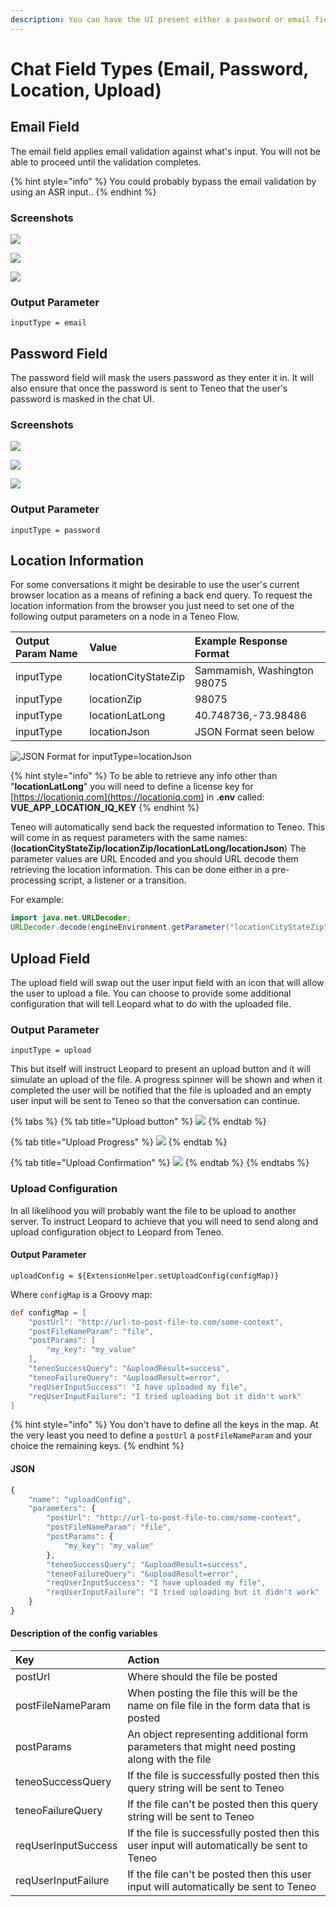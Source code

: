 ```yaml
---
description: You can have the UI present either a password or email field
---
```


# Chat Field Types \(Email, Password, Location, Upload\)

## Email Field

The email field applies email validation against what's input. You will not be able to proceed until the validation completes. 

{% hint style="info" %}
You could probably bypass the email validation by using an ASR input..
{% endhint %}

### Screenshots

![](../../.gitbook/assets/e1.jpg)

![](../../.gitbook/assets/e2.jpg)

![](../../.gitbook/assets/e3.jpg)

### Output Parameter

```text
inputType = email
```

## Password Field

The password field will mask the users password as they enter it in. It will also ensure that once the password is sent to Teneo that the user's password is masked in the chat UI.

### Screenshots

![](../../.gitbook/assets/p3.jpg)

![](../../.gitbook/assets/p1.jpg)

![](../../.gitbook/assets/p2.jpg)

### Output Parameter

```text
inputType = password
```

## Location Information

For some conversations it might be desirable to use the user's current browser location as a means of refining a back end query. To request the location information from the browser you just need to set one of the following output parameters on a node in a Teneo Flow. 

| Output Param Name | Value | Example Response Format |
| :--- | :--- | :--- |
| inputType  | locationCityStateZip | Sammamish, Washington 98075 |
| inputType  | locationZip | 98075 |
| inputType  | locationLatLong | 40.748736,-73.98486 |
| inputType  | locationJson | JSON Format seen below |

![JSON Format for inputType=locationJson](../../.gitbook/assets/carbon.png)

{% hint style="info" %}
To be able to retrieve any info other than "**locationLatLong**" you will need to define a license key for [https://locationiq.com](https://locationiq.com) in **.env** called: **VUE\_APP\_LOCATION\_IQ\_KEY**
{% endhint %}

Teneo will automatically send back the requested information to Teneo. This will come in as request parameters with the same names: \(**locationCityStateZip/locationZip/locationLatLong/locationJson**\) The parameter values are URL Encoded and you should URL decode them retrieving the location information. This can be done either in a pre-processing script, a listener or a transition.

For example:

```java
import java.net.URLDecoder;
URLDecoder.decode(engineEnvironment.getParameter("locationCityStateZip"), "UTF-8")}
```

## Upload Field

The upload field will swap out the user input field with an icon that will allow the user to upload a file. You can choose to provide some additional configuration that will tell Leopard what to do with the uploaded file. 

### Output Parameter

```text
inputType = upload
```

This but itself will instruct Leopard to present an upload button and it will simulate an upload of the file. A progress spinner will be shown and when it completed the user will be notified that the file is uploaded and an empty user input will be sent to Teneo so that the conversation can continue.

{% tabs %}
{% tab title="Upload button" %}
![](../../.gitbook/assets/upload-button.jpg)
{% endtab %}

{% tab title="Upload Progress" %}
![](../../.gitbook/assets/upload-progress.jpg)
{% endtab %}

{% tab title="Upload Confirmation" %}
![](../../.gitbook/assets/upload-confirmation.jpg)
{% endtab %}
{% endtabs %}

### Upload Configuration

In all likelihood you will probably want the file to be upload to another server. To instruct Leopard to achieve that you will need to send along and upload configuration object to Leopard from Teneo.

#### Output Parameter

```text
uploadConfig = ${ExtensionHelper.setUploadConfig(configMap)}
```

Where `configMap` is a Groovy map:

```groovy
def configMap = [
    "postUrl": "http://url-to-post-file-to.com/some-context",
	"postFileNameParam": "file",
	"postParams": [
		"my_key": "my_value"
	],
	"teneoSuccessQuery": "&uploadResult=success",
	"teneoFailureQuery": "&uploadResult=error",
	"reqUserInputSuccess": "I have uploaded my file",
	"reqUserInputFailure": "I tried uploading but it didn't work"
]
```

{% hint style="info" %}
You don't have to define all the keys in the map.  At the very least you need to define a `postUrl` a `postFileNameParam` and your choice the remaining keys.
{% endhint %}

#### JSON

```javascript
{
	"name": "uploadConfig",
	"parameters": {
		"postUrl": "http://url-to-post-file-to.com/some-context",
		"postFileNameParam": "file",
		"postParams": {
			"my_key": "my_value"
		},
		"teneoSuccessQuery": "&uploadResult=success",
		"teneoFailureQuery": "&uploadResult=error",
		"reqUserInputSuccess": "I have uploaded my file",
		"reqUserInputFailure": "I tried uploading but it didn't work"
	}
}
```

#### Description of the config variables

| Key | Action |
| :--- | :--- |
| postUrl | Where should the file be posted |
| postFileNameParam | When posting the file this will be the name on file file in the form data that is posted |
| postParams | An object representing additional form parameters that might need posting along with the file |
| teneoSuccessQuery | If the file is successfully posted then this query string will be sent to Teneo |
| teneoFailureQuery | If the file can't be posted then this query string will be sent to Teneo |
| reqUserInputSuccess | If the file is successfully posted then this user input will automatically be sent to Teneo |
| reqUserInputFailure | If the file can't be posted then this user input will automatically be sent to Teneo |

 

